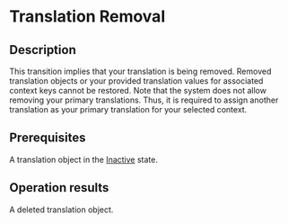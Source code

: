 # Translation Removal
## Description
This transition implies that your translation is being removed. Removed translation objects or your provided translation values for associated context keys cannot be restored. 
Note that the system does not allow removing your primary translations. Thus, it is required to assign another translation as your primary translation for your selected context.
## Prerequisites
A translation object in the [Inactive](s-a-inactive.html) state.
## Operation results
A deleted translation object.
